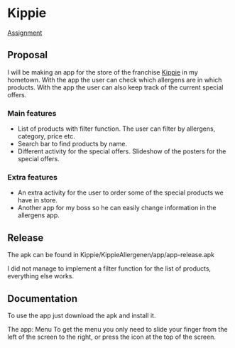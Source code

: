 Kippie
======

[Assignment](http://apps.mprog.nl/projects/student-s-choice-android)


## Proposal

I will be making an app for the store of the franchise [Kippie](www.kippie.nl) in my hometown. With the app the user can check which allergens are in which products. With the app the user can also keep track of the current special offers.

### Main features
* List of products with filter function. The user can filter by allergens, category, price etc.
* Search bar to find products by name.
* Different activity for the special offers. Slideshow of the posters for the special offers.

### Extra features
* An extra activity for the user to order some of the special products we have in store.
* Another app for my boss so he can easily change information in the allergens app.

## Release
The apk can be found in Kippie/KippieAllergenen/app/app-release.apk

I did not manage to implement a filter function for the list of products, everything else works.


## Documentation
To use the app just download the apk and install it. 

The app:
Menu
To get the menu you only need to slide your finger from the left of the screen to the right, or press the icon at the top of the screen.
